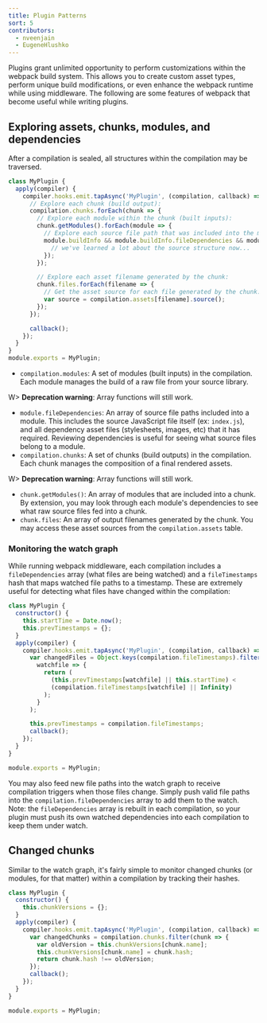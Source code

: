 ```yaml
---
title: Plugin Patterns
sort: 5
contributors:
  - nveenjain
  - EugeneHlushko
---
```


Plugins grant unlimited opportunity to perform customizations within the webpack build system. This allows you to create custom asset types, perform unique build modifications, or even enhance the webpack runtime while using middleware. The following are some features of webpack that become useful while writing plugins.

## Exploring assets, chunks, modules, and dependencies

After a compilation is sealed, all structures within the compilation may be traversed.

```javascript
class MyPlugin {
  apply(compiler) {
    compiler.hooks.emit.tapAsync('MyPlugin', (compilation, callback) => {
      // Explore each chunk (build output):
      compilation.chunks.forEach(chunk => {
        // Explore each module within the chunk (built inputs):
        chunk.getModules().forEach(module => {
          // Explore each source file path that was included into the module:
          module.buildInfo && module.buildInfo.fileDependencies && module.buildInfo.fileDependencies.forEach(filepath => {
            // we've learned a lot about the source structure now...
          });
        });

        // Explore each asset filename generated by the chunk:
        chunk.files.forEach(filename => {
          // Get the asset source for each file generated by the chunk:
          var source = compilation.assets[filename].source();
        });
      });

      callback();
    });
  }
}
module.exports = MyPlugin;
```

- `compilation.modules`: A set of modules (built inputs) in the compilation. Each module manages the build of a raw file from your source library.

W> __Deprecation warning__: Array functions will still work.

- `module.fileDependencies`: An array of source file paths included into a module. This includes the source JavaScript file itself (ex: `index.js`), and all dependency asset files (stylesheets, images, etc) that it has required. Reviewing dependencies is useful for seeing what source files belong to a module.
- `compilation.chunks`: A set of chunks (build outputs) in the compilation. Each chunk manages the composition of a final rendered assets.

W> __Deprecation warning__: Array functions will still work.

- `chunk.getModules()`: An array of modules that are included into a chunk. By extension, you may look through each module's dependencies to see what raw source files fed into a chunk.
- `chunk.files`: An array of output filenames generated by the chunk. You may access these asset sources from the `compilation.assets` table.

### Monitoring the watch graph

While running webpack middleware, each compilation includes a `fileDependencies` array (what files are being watched) and a `fileTimestamps` hash that maps watched file paths to a timestamp. These are extremely useful for detecting what files have changed within the compilation:

```javascript
class MyPlugin {
  constructor() {
    this.startTime = Date.now();
    this.prevTimestamps = {};
  }
  apply(compiler) {
    compiler.hooks.emit.tapAsync('MyPlugin', (compilation, callback) => {
      var changedFiles = Object.keys(compilation.fileTimestamps).filter(
        watchfile => {
          return (
            (this.prevTimestamps[watchfile] || this.startTime) <
            (compilation.fileTimestamps[watchfile] || Infinity)
          );
        }
      );

      this.prevTimestamps = compilation.fileTimestamps;
      callback();
    });
  }
}

module.exports = MyPlugin;
```

You may also feed new file paths into the watch graph to receive compilation triggers when those files change. Simply push valid file paths into the `compilation.fileDependencies` array to add them to the watch. Note: the `fileDependencies` array is rebuilt in each compilation, so your plugin must push its own watched dependencies into each compilation to keep them under watch.

## Changed chunks

Similar to the watch graph, it's fairly simple to monitor changed chunks (or modules, for that matter) within a compilation by tracking their hashes.

```javascript
class MyPlugin {
  constructor() {
    this.chunkVersions = {};
  }
  apply(compiler) {
    compiler.hooks.emit.tapAsync('MyPlugin', (compilation, callback) => {
      var changedChunks = compilation.chunks.filter(chunk => {
        var oldVersion = this.chunkVersions[chunk.name];
        this.chunkVersions[chunk.name] = chunk.hash;
        return chunk.hash !== oldVersion;
      });
      callback();
    });
  }
}

module.exports = MyPlugin;
```
